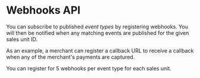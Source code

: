 <!-- START_METADATA
---
title: Introduction to the Webhooks API
sidebar_label: Introduction
sidebar_position: 1
hide_table_of_contents: true
pagination_next: null
pagination_prev: null
---
END_METADATA -->

# Webhooks API

You can subscribe to published *event types* by registering webhooks.
You will then be notified when any matching events are published for the
given sales unit ID.

As an example, a merchant can register a callback URL to receive a callback when
any of the merchant's payments are captured.

You can register for 5 webhooks per event type for each sales unit.
